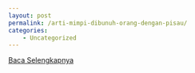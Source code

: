 ```yaml
---
layout: post
permalink: /arti-mimpi-dibunuh-orang-dengan-pisau/
categories:
    - Uncategorized
---
```


[Baca Selengkapnya](/08)